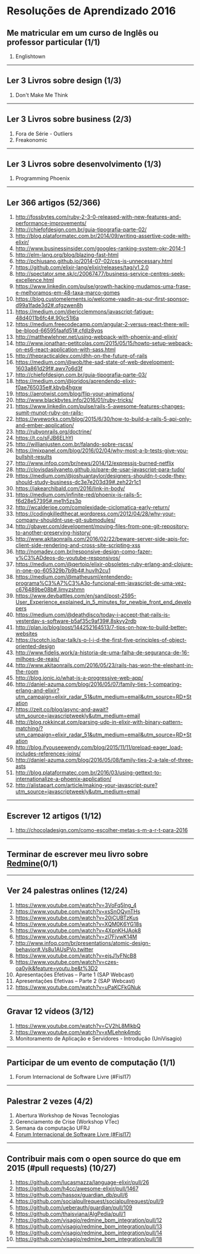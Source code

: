 # Resoluções de Aprendizado 2016


## Me matricular em um curso de Inglês ou professor particular (1/1)
1. Englishtown

-------------------


## Ler 3 Livros sobre design (1/3)
1. Don't Make Me Think

-------------------


## Ler 3 Livros sobre business (2/3)
1. Fora de Série - Outliers
2. Freakonomic

-------------------


## Ler 3 Livros sobre desenvolvimento (1/3)
1. Programming Phoenix

-------------------


## Ler 366 artigos (52/366)

1. http://fossbytes.com/ruby-2-3-0-released-with-new-features-and-performance-improvements/
2. http://chiefofdesign.com.br/guia-tipografia-parte-02/
3. http://blog.plataformatec.com.br/2014/09/writing-assertive-code-with-elixir/
4. http://www.businessinsider.com/googles-ranking-system-okr-2014-1
5. http://elm-lang.org/blog/blazing-fast-html
6. http://pchiusano.github.io/2014-07-02/css-is-unnecessary.html
7. https://github.com/elixir-lang/elixir/releases/tag/v1.2.0
8. http://spectator.sme.sk/c/20067477/business-service-centres-seek-excellence.html
9. https://www.linkedin.com/pulse/growth-hacking-mudamos-uma-frase-e-melhoramos-em-48-taxa-marco-gomes
10. https://blog.customelements.io/welcome-vaadin-as-our-first-sponsor-d99a1fade3d2#.qfgzwen8h
11. https://medium.com/@ericclemmons/javascript-fatigue-48d4011b6fc4#.90jc51l6a
12. https://medium.freecodecamp.com/angular-2-versus-react-there-will-be-blood-66595faafd51#.cfdlz8yqs
13. http://matthewlehner.net/using-webpack-with-phoenix-and-elixir/
14. http://www.jonathan-petitcolas.com/2015/05/15/howto-setup-webpack-on-es6-react-application-with-sass.html
15. http://thepracticaldev.com/dhh-on-the-future-of-rails
16. https://medium.com/@wob/the-sad-state-of-web-development-1603a861d29f#.awv7o6d3f
17. http://chiefofdesign.com.br/guia-tipografia-parte-03/
18. https://medium.com/@joridos/aprendendo-elixir-f0ae765035e#.kbyb4hgxw
19. https://aerotwist.com/blog/flip-your-animations/
20. http://www.blackbytes.info/2016/01/ruby-tricks/
21. https://www.linkedin.com/pulse/rails-5-awesome-features-changes-sumit-munot-ruby-on-rails-
22. https://wyeworks.com/blog/2015/6/30/how-to-build-a-rails-5-api-only-and-ember-application/
23. http://rubyonrails.org/doctrine/
24. https://t.co/sFJB6ELhYl
25. http://willianjusten.com.br/falando-sobre-rscss/
26. https://mixpanel.com/blog/2016/02/04/why-most-a-b-tests-give-you-bullshit-results
27. http://www.infoq.com/br/news/2014/12/expressjs-burned-netflix
28. http://clovisdasilvaneto.github.io/pare-de-usar-javascript-para-tudo/
29. https://medium.com/@joshuantaylor/designers-shouldn-t-code-they-should-study-business-dc3e7e203d39#.zeh22r1c1
30. https://jakearchibald.com/2016/link-in-body/
31. https://medium.com/infinite-red/phoenix-is-rails-5-f6d28e57395#.me1h5zs3p
32. http://wcalderipe.com/complexidade-ciclomatica-early-return/
33. https://codingkilledthecat.wordpress.com/2012/04/28/why-your-company-shouldnt-use-git-submodules/
34. http://gbayer.com/development/moving-files-from-one-git-repository-to-another-preserving-history/
35. http://www.akitaonrails.com/2016/02/22/beware-server-side-apis-for-client-side-rendering-and-cross-site-scripting-xss
36. http://nomadev.com.br/responsive-design-como-fazer-v%C3%ADdeos-do-youtube-responsivos/
37. https://medium.com/@qertoip/elixir-obsoletes-ruby-erlang-and-clojure-in-one-go-605329b7b9b4#.huvlh2cu1
38. https://medium.com/@matheusml/entendendo-programa%C3%A7%C3%A3o-funcional-em-javascript-de-uma-vez-c676489be08b#.ljmyzshmn
39. https://www.devbattles.com/en/sand/post-2595-User_Experience_explained_in_5_minutes_for_newbie_front_end_developers
40. https://medium.com/@deathdisco/today-i-accept-that-rails-is-yesterday-s-software-b5af35c9af39#.8skvy2rdb
41. http://plan.io/blog/post/144252164513/7-tips-on-how-to-build-better-websites
42. https://scotch.io/bar-talk/s-o-l-i-d-the-first-five-principles-of-object-oriented-design
43. http://www.fidelis.work/a-historia-de-uma-falha-de-seguranca-de-16-milhoes-de-reais/
44. http://www.akitaonrails.com/2016/05/23/rails-has-won-the-elephant-in-the-room
45. http://blog.ionic.io/what-is-a-progressive-web-app/
46. http://daniel-azuma.com/blog/2016/05/07/family-ties-1-comparing-erlang-and-elixir?utm_campaign=elixir_radar_51&utm_medium=email&utm_source=RD+Station
47. https://zeit.co/blog/async-and-await?utm_source=javascriptweekly&utm_medium=email
48. http://blog.rokkincat.com/parsing-udp-in-elixir-with-binary-pattern-matching/?utm_campaign=elixir_radar_51&utm_medium=email&utm_source=RD+Station
49. http://blog.ifyouseewendy.com/blog/2015/11/11/preload-eager_load-includes-references-joins/
50. http://daniel-azuma.com/blog/2016/05/08/family-ties-2-a-tale-of-three-asts
51. http://blog.plataformatec.com.br/2016/03/using-gettext-to-internationalize-a-phoenix-application/
52. http://alistapart.com/article/making-your-javascript-pure?utm_source=javascriptweekly&utm_medium=email

-------------------


## Escrever 12 artigos (1/12)

1. http://chocoladesign.com/como-escolher-metas-s-m-a-r-t-para-2016

-------------------


## Terminar de escrever meu livro sobre [Redmine](https://www.gitbook.com/book/victorlcampos/curso-redmine/details)(0/1)

-------------------

## Ver 24 palestras onlines (12/24)

1. https://www.youtube.com/watch?v=3VoFq5lng_4
2. https://www.youtube.com/watch?v=xsSnOQynTHs
3. https://www.youtube.com/watch?v=20jCUBTzKus
4. https://www.youtube.com/watch?v=XQM0K6YG18s
5. https://www.youtube.com/watch?v=4XpnKHJAok8
6. https://www.youtube.com/watch?v=zl7FjvwK14M
7. http://www.infoq.com/br/presentations/atomic-design-behavior#.Vs8u1AUsPVo.twitter
8. https://www.youtube.com/watch?v=ejsJ1yFNcB8
9. https://www.youtube.com/watch?v=czes-oa0yik&feature=youtu.be&t%3D2
10. Apresentações Efetivas – Parte 1 (SAP Webcast)
11. Apresentações Efetivas – Parte 2 (SAP Webcast)
12. https://www.youtube.com/watch?v=uPaKCFkGNuk

-------------------


## Gravar 12 vídeos (3/12)

1. https://www.youtube.com/watch?v=CV2hL8MlkbQ
2. https://www.youtube.com/watch?v=xMLehnk4mdc
3. Monitoramento de Aplicação e Servidores - Introdução (UniVisagio)

-------------------


## Participar de um evento de computação (1/1)
1. Forum Internacional de Software Livre (#Fisl17)

-------------------


## Palestrar 2 vezes (4/2)
1. Abertura Workshop de Novas Tecnologias
2. Gerenciamento de Crise (Workshop VTec)
3. Semana da computação UFRJ
4. [Forum Internacional de Software Livre (#Fisl17)](visag.io/NTA)

-------------------


## Contribuir mais com o open source do que em 2015 (#pull requests) (10/27)
1. https://github.com/lucasmazza/language-elixir/pull/26
2. https://github.com/h4cc/awesome-elixir/pull/1467
3. https://github.com/hassox/guardian_db/pull/6
4. https://github.com/socialpullrequest/socialpullrequest/pull/9
5. https://github.com/ueberauth/guardian/pull/109
6. https://github.com/thaisviana/AlgPedia/pull/1
7. https://github.com/visagio/redmine_bpm_integration/pull/12
8. https://github.com/visagio/redmine_bpm_integration/pull/13
9. https://github.com/visagio/redmine_bpm_integration/pull/14
10. https://github.com/visagio/redmine_bpm_integration/pull/18

-------------------
